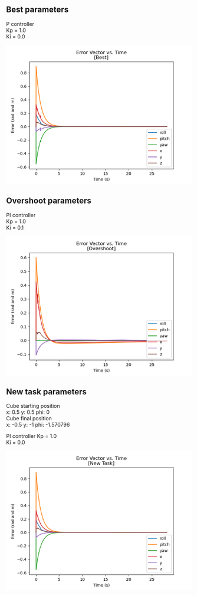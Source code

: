## Best parameters
P controller  
Kp = 1.0  
Ki = 0.0  

![Best parameters](./SubmissionFiles/results/best/BestParams.png)

## Overshoot parameters  
PI controller  
Kp = 1.0  
Ki = 0.1

![Overshoot parameters](./SubmissionFiles/results/overshoot/Overshoot.png)  

## New task parameters  
Cube starting position  
x: 0.5 y: 0.5 phi: 0  
Cube final position  
x: -0.5 y: -1 phi: -1.570796

PI controller
Kp = 1.0  
Ki = 0.0

![New Task parameters](./SubmissionFiles/results/newtask/NewTask.png)